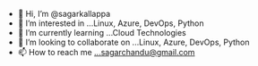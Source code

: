 - 👋 Hi, I’m @sagarkallappa
- 👀 I’m interested in ...Linux, Azure, DevOps, Python
- 🌱 I’m currently learning ...Cloud Technologies
- 💞️ I’m looking to collaborate on ...Linux, Azure, DevOps, Python
- 📫 How to reach me ...sagarchandu@gmail.com

<!---
sagarkallappa/sagarkallappa is a ✨ special ✨ repository because its `README.md` (this file) appears on your GitHub profile.
You can click the Preview link to take a look at your changes.
--->
